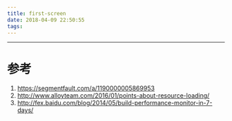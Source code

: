 ```yaml
---
title: first-screen
date: 2018-04-09 22:50:55
tags:
---
```



---------

# 参考

1. https://segmentfault.com/a/1190000005869953
2. http://www.alloyteam.com/2016/01/points-about-resource-loading/
3. http://fex.baidu.com/blog/2014/05/build-performance-monitor-in-7-days/